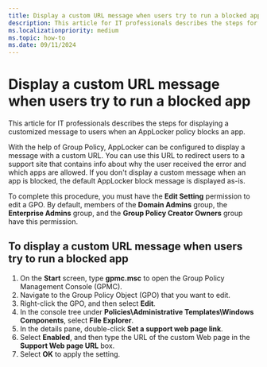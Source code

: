 ```yaml
---
title: Display a custom URL message when users try to run a blocked app
description: This article for IT professionals describes the steps for displaying a customized message to users when an AppLocker policy blocks an app.
ms.localizationpriority: medium
ms.topic: how-to
ms.date: 09/11/2024
---
```


# Display a custom URL message when users try to run a blocked app

This article for IT professionals describes the steps for displaying a customized message to users when an AppLocker policy blocks an app.

With the help of Group Policy, AppLocker can be configured to display a message with a custom URL. You can use this URL to redirect users to a support site that contains info about why the user received the error and which apps are allowed. If you don't display a custom message when an app is blocked, the default AppLocker block message is displayed as-is.

To complete this procedure, you must have the **Edit Setting** permission to edit a GPO. By default, members of the **Domain Admins** group, the **Enterprise Admins** group, and the **Group Policy Creator Owners** group have this permission.

## To display a custom URL message when users try to run a blocked app

1. On the **Start** screen, type **gpmc.msc** to open the Group Policy Management Console (GPMC).
2. Navigate to the Group Policy Object (GPO) that you want to edit.
3. Right-click the GPO, and then select **Edit**.
4. In the console tree under **Policies\\Administrative Templates\\Windows Components**, select **File Explorer**.
5. In the details pane, double-click **Set a support web page link**.
6. Select **Enabled**, and then type the URL of the custom Web page in the **Support Web page URL** box.
7. Select **OK** to apply the setting.
